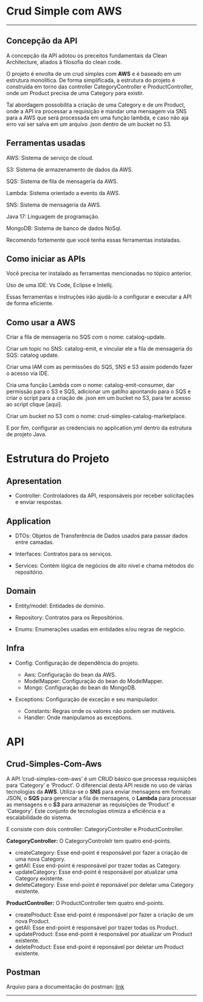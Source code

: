 # Crud Simple com AWS

---

## Concepção da API
A concepção da API adotou os preceitos fundamentais da Clean Architecture, aliados à filosofia do clean code.

O projeto é envolta de um crud simples com __AWS__ e é baseado em um estrutura monolítica. De forma simplificada, a estrutura do projeto é construida em torno das controller CategoryController e ProductController, onde um Product precisa de uma Category para existir.

Tal abordagem possobilita a criação de uma Category e de um Product, onde a API ira processar a requisição e mandar uma mensagem via SNS para a AWS que será processada em uma função lambda, e caso não aja erro vai ser salva em um arquivo .json dentro de um bucket no S3.

## Ferramentas usadas

AWS: Sistema de serviço de cloud.

S3: Sistema de armazenamento de dados da AWS.

SQS: Sistema de fila de mensageria da AWS.

Lambda: Sistema orientado a evento da AWS.

SNS: Sistema de mensageria da AWS.

Java 17: Linguagem de programação.

MongoDB: Sistema de banco de dados NoSql.

Recomendo fortemente que você tenha essas ferramentas instaladas.

## Como iniciar as APIs
Você precisa ter instalado as ferramentas mencionadas no tópico anterior. 

Uso de uma IDE: Vs Code, Eclipse e Intellij.

Essas ferramentas e instruções irão ajudá-lo a configurar e executar a API de forma eficiente.

## Como usar a AWS

Criar a fila de mensageria no SQS com o nome: catalog-update.

Criar um topic no SNS: catalog-emit, e vincular ele a fila de mensageria do SQS: catalog update.

Criar uma IAM com as permissões do SQS, SNS e S3 assim podendo fazer o acesso via IDE.

Cria uma função Lambda com o nome: catalog-emit-consumer, dar permissão para o S3 e SQS, adicionar um gatilho apontando para o SQS e criar o script para a criação de .json em um bucket no S3, para ter acesso ao script clique [aqui].

Criar um bucket no S3 com o nome: crud-simples-catalog-marketplace.

E por fim, configurar as credenciais no application.yml dentro da estrutura de projeto Java.  


# Estrutura do Projeto
## Apresentation
- Controller: Controladores da API, responsáveis por receber solicitações e enviar respostas.

## Application
- DTOs: Objetos de Transferência de Dados usados para passar dados entre camadas.

- Interfaces: Contratos para os serviços.

- Services: Contém lógica de negócios de alto nível e chama métodos do repositório.

## Domain
- Entity/model: Entidades de domínio.

- Repository: Contratos para os Repositórios.

- Enums: Enumerações usadas em entidades e/ou regras de negócio.

## Infra
- Config: Configuração de dependência do projeto.
  - Aws: Configuração do bean da AWS.
  - ModelMapper: Configuração do bean do ModelMapper.
  - Mongo: Configuração do bean do MongoDB.

- Exceptions: Configuração de exceção e seu manipulador.
  - Constants: Regras onde os valores não podem ser mutáveis.
  - Handler: Onde manipulamos as exceptions.

# API
## Crud-Simples-Com-Aws
A API ‘crud-simples-com-aws’ é um CRUD básico que processa requisições para ‘Category’ e ‘Product’. O diferencial desta API reside no uso de várias tecnologias da __AWS__. Utiliza-se o __SNS__ para enviar mensagens em formato JSON, o __SQS__ para gerenciar a fila de mensagens, o __Lambda__ para processar as mensagens e o __S3__ para armazenar as requisições de ‘Product’ e ‘Category’. Este conjunto de tecnologias otimiza a eficiência e a escalabilidade do sistema. 

E consiste com dois controller: CategoryController e ProductController.

__CategoryController:__ O CategoryControlelr tem quatro end-points.
  - createCategory: Esse end-point é responsável por fazer a criação de uma nova Category.
  - getAll: Esse end-point é responsável por trazer todas as Category.
  - updateCategory: Esse end-point é responsável por atualizar uma Category existente.
  - deleteCategory: Esse end-point é reponsável por deletar uma Category existente.

__ProductController:__ O ProductController tem quatro end-points.
 - createProduct: Esse end-point é responsável por fazer a criação de um nova Product.
 - getAll: Esse end-point é responsável por trazer todas os Product.
 - updateProduct: Esse end-point é responsável por atualizar um Product existente.
 - deleteProduct: Esse end-point é reponsável por deletar um Product existente.

## Postman

Arquivo para a documentação do postman: [link](https://github.com/devgferreira/crud-simples-com-aws/blob/main/Crud%20Simples%20com%20AWS.postman_collection.json)

---

